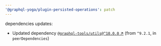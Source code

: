 ```yaml
---
'@graphql-yoga/plugin-persisted-operations': patch
---
```

dependencies updates:
  - Updated dependency [`@graphql-tools/utils@^10.0.0` ↗︎](https://www.npmjs.com/package/@graphql-tools/utils/v/10.0.0) (from `^9.2.1`, in `peerDependencies`)
